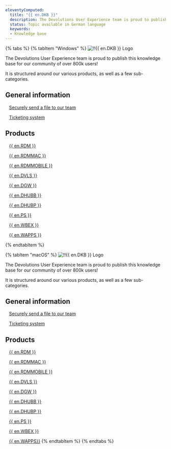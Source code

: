 ```yaml
---
eleventyComputed:
  title: "{{ en.DKB }}"
  description: The Devolutions User Experience team is proud to publish this knowledge base for our community of over 800k users!
  status: Topic available in German language
  keywords:
  - Knowledge base
---
```

{% tabs %}
{% tabItem "Windows" %}
![!!{{ en.DKB }} Logo](https://webdevolutions.azureedge.net/images/projects/knowledge-base/logos/knowledge-base-color-shadow.svg)

The Devolutions User Experience team is proud to publish this knowledge base for our community of over 800k users!

It is structured around our various products, as well as a few sub-categories.

## General information

&nbsp; &nbsp;[Securely send a file to our team](/kb/devolutions-customer-success/securely-send-file/)

&nbsp; &nbsp;[Ticketing system](/kb/devolutions-customer-success/ticketing-system/)

## Products

&nbsp; &nbsp;[{{ en.RDM }}](/kb/remote-desktop-manager/)

&nbsp; &nbsp;[{{ en.RDMMAC }}](/kb/remote-desktop-manager-macos/)

&nbsp; &nbsp;[{{ en.RDMMOBILE }}](/kb/remote-desktop-manager-mobile/)

&nbsp; &nbsp;[{{ en.DVLS }}](/kb/devolutions-server/)

&nbsp; &nbsp;[{{ en.DGW }}](/kb/devolutions-gateway/)

&nbsp; &nbsp;[{{ en.DHUBB }}](/kb/hub-business/)

&nbsp; &nbsp;[{{ en.DHUBP }}](/kb/hub-personal/)

&nbsp; &nbsp;[{{ en.PS }}](/kb/devolutions-powershell/)

&nbsp; &nbsp;[{{ en.WBEX }}](/kb/workspace-browser-extension/)

&nbsp; &nbsp;[{{ en.WAPPS }}](/kb/devolutions-workspace/)

{% endtabItem %}

{% tabItem "macOS" %}
![!!{{ en.DKB }} Logo](https://webdevolutions.azureedge.net/images/projects/knowledge-base/logos/knowledge-base-color-shadow.svg)

The Devolutions User Experience team is proud to publish this knowledge base for our community of over 800k users!

It is structured around our various products, as well as a few sub-categories.

## General information

&nbsp; &nbsp;[Securely send a file to our team](/kb/devolutions-customer-success/securely-send-file/)

&nbsp; &nbsp;[Ticketing system](/kb/devolutions-customer-success/ticketing-system/)

## Products

&nbsp; &nbsp;[{{ en.RDM }}](/kb/remote-desktop-manager/)

&nbsp; &nbsp;[{{ en.RDMMAC }}](/kb/remote-desktop-manager-macos/)

&nbsp; &nbsp;[{{ en.RDMMOBILE }}](/kb/remote-desktop-manager-mobile/)

&nbsp; &nbsp;[{{ en.DVLS }}](/kb/devolutions-server/)

&nbsp; &nbsp;[{{ en.DGW }}](/kb/devolutions-gateway/)

&nbsp; &nbsp;[{{ en.DHUBB }}](/kb/hub-business/)

&nbsp; &nbsp;[{{ en.DHUBP }}](/kb/hub-personal/)

&nbsp; &nbsp;[{{ en.PS }}](/kb/devolutions-powershell/)

&nbsp; &nbsp;[{{ en.WBEX }}](/kb/workspace-browser-extension/)

&nbsp; &nbsp;[{{ en.WAPPS}}](/kb/devolutions-workspace/)
{% endtabItem %}
{% endtabs %}